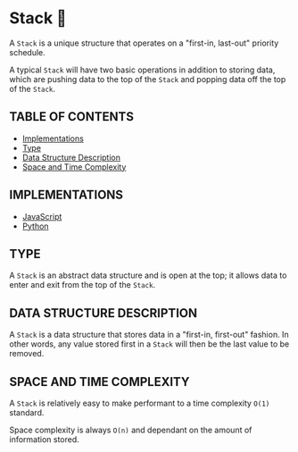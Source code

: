 # Stack 🧶

A `Stack` is a unique structure that operates on a "first-in, last-out" priority schedule.

A typical `Stack` will have two basic operations in addition to storing data, which are pushing
data to the top of the `Stack` and popping data off the top of the `Stack`.

## TABLE OF CONTENTS

-   [Implementations](#implementations)
-   [Type](#type)
-   [Data Structure Description](#data-structure-description)
-   [Space and Time Complexity](#space-and-time-complexity)

## IMPLEMENTATIONS

-   [JavaScript](stack.js)
-   [Python](stack.py)

## TYPE

A `Stack` is an abstract data structure and is open at the top; it allows data to enter and exit from the top of the `Stack`.

## DATA STRUCTURE DESCRIPTION

A `Stack` is a data structure that stores data in a "first-in, first-out" fashion. In other words, any value stored first in a `Stack` will then be the last value to be removed.

## SPACE AND TIME COMPLEXITY

A `Stack` is relatively easy to make performant to a time complexity `O(1)` standard.

Space complexity is always `O(n)` and dependant on the amount of information stored.
